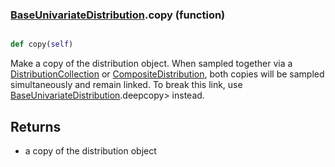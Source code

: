 ### [BaseUnivariateDistribution](BaseUnivariateDistribution.md).copy (function)


```py

def copy(self)

```



Make a copy of the distribution object.  When sampled together via
a [DistributionCollection](DistributionCollection.md) or [CompositeDistribution](CompositeDistribution.md), both copies
will be sampled simultaneously and remain linked.  To break this link,
use [BaseUnivariateDistribution](BaseUnivariateDistribution.md).deepcopy&gt; instead.

Returns
---------
* a copy of the distribution object

